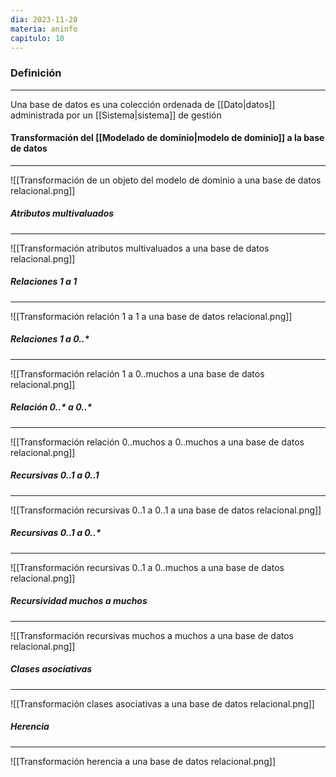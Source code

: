 ```yaml
---
dia: 2023-11-28
materia: aninfo
capitulo: 10
---
```

### Definición
---
Una base de datos es una colección ordenada de [[Dato|datos]] administrada por un [[Sistema|sistema]] de gestión

#### Transformación del [[Modelado de dominio|modelo de dominio]] a la base de datos
---
![[Transformación de un objeto del modelo de dominio a una base de datos relacional.png]]

##### Atributos multivaluados
---
![[Transformación atributos multivaluados a una base de datos relacional.png]]

##### Relaciones 1 a 1
---
![[Transformación relación 1 a 1 a una base de datos relacional.png]]

##### Relaciones 1 a 0..*
---
![[Transformación relación 1 a 0..muchos a una base de datos relacional.png]]

##### Relación 0..* a 0..*
---
![[Transformación relación 0..muchos a 0..muchos a una base de datos relacional.png]]

##### Recursivas 0..1 a 0..1
---
![[Transformación recursivas 0..1 a 0..1 a una base de datos relacional.png]]

##### Recursivas 0..1 a 0..*
---
![[Transformación recursivas 0..1 a 0..muchos a una base de datos relacional.png]]

##### Recursividad muchos a muchos
---
![[Transformación recursivas muchos a muchos a una base de datos relacional.png]]

##### Clases asociativas
---
![[Transformación clases asociativas a una base de datos relacional.png]]

##### Herencia
---
![[Transformación herencia a una base de datos relacional.png]]

